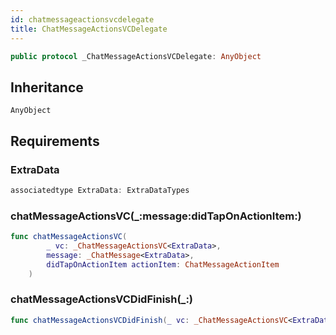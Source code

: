 ```yaml
---
id: chatmessageactionsvcdelegate 
title: ChatMessageActionsVCDelegate
--- 
```


``` swift
public protocol _ChatMessageActionsVCDelegate: AnyObject 
```

## Inheritance

`AnyObject`

## Requirements

### ExtraData

``` swift
associatedtype ExtraData: ExtraDataTypes
```

### chatMessageActionsVC(\_:​message:​didTapOnActionItem:​)

``` swift
func chatMessageActionsVC(
        _ vc: _ChatMessageActionsVC<ExtraData>,
        message: _ChatMessage<ExtraData>,
        didTapOnActionItem actionItem: ChatMessageActionItem
    )
```

### chatMessageActionsVCDidFinish(\_:​)

``` swift
func chatMessageActionsVCDidFinish(_ vc: _ChatMessageActionsVC<ExtraData>)
```
